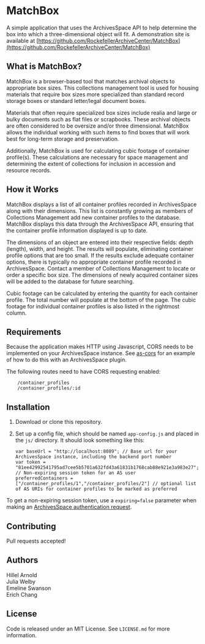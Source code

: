 # MatchBox
A simple application that uses the ArchivesSpace API to help determine the box into which a three-dimensional object will fit. A demonstration site is available at [https://github.com/RockefellerArchiveCenter/MatchBox](https://github.com/RockefellerArchiveCenter/MatchBox)

## What is MatchBox?

MatchBox is a browser-based tool that matches archival objects to appropriate box sizes. This collections management tool is used for housing materials that require box sizes more specialized than standard record storage boxes or standard letter/legal document boxes.

Materials that often require specialized box sizes include realia and large or bulky documents such as flat files or scrapbooks. These archival objects are often considered to be oversize and/or three dimensional. MatchBox allows the individual working with such items to find boxes that will work best for long-term storage and preservation.  

Additionally, MatchBox is used for calculating cubic footage of container profile(s). These calculations are necessary for space management and determining the extent of collections for inclusion in accession and resource records.

## How it Works
MatchBox displays a list of all container profiles recorded in ArchivesSpace along with their dimensions. This list is constantly growing as members of Collections Management add new container profiles to the database. MatchBox displays this data through the ArchivesSpace API, ensuring that the container profile information displayed is up to date.

The dimensions of an object are entered into their respective fields: depth (length), width, and height. The results will populate, eliminating container profile options that are too small. If the results exclude adequate container options, there is typically no appropriate container profile recorded in ArchivesSpace. Contact a member of Collections Management to locate or order a specific box size. The dimensions of newly acquired container sizes will be added to the database for future searching.

Cubic footage can be calculated by entering the quantity for each container profile. The total number will populate at the bottom of the page. The cubic footage for individual container profiles is also listed in the rightmost column.

## Requirements

Because the application makes HTTP using Javascript, CORS needs to be implemented on your ArchivesSpace instance. See [as-cors](https://github.com/RockefellerArchiveCenter/as-cors) for an example of how to do this with an ArchivesSpace plugin.

The following routes need to have CORS requesting enabled:

        /container_profiles  
        /container_profiles/:id

## Installation

1.  Download or clone this repository.

2.  Set up a config file, which should be named `app-config.js` and placed in the `js/` directory. It should look something like this:

        var baseUrl = "http://localhost:8089"; // Base url for your ArchivesSpace instance, including the backend port number
        var token = "81ee42992541795ad7cee5b5701a632fd43a61831b1768cab88e921e3a983e27"; // Non-expiring session token for an AS user
        preferredContainers = ["/container_profiles/1","/container_profiles/2"] // optional list of AS URIs for container profiles to be marked as preferred

To get a non-expiring session token, use a `expiring=false` parameter when making an [ArchivesSpace authentication request](http://archivesspace.github.io/archivesspace/api/#authentication).

## Contributing

Pull requests accepted!

## Authors

Hillel Arnold  
Julia Welby  
Emeline Swanson  
Erich Chang

## License

Code is released under an MIT License. See `LICENSE.md` for more information.
